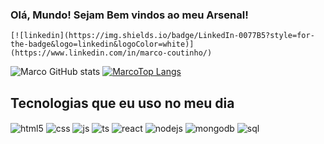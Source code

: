 ### Olá, Mundo! Sejam Bem vindos ao meu Arsenal!
	[![linkedin](https://img.shields.io/badge/LinkedIn-0077B5?style=for-the-badge&logo=linkedin&logoColor=white)] (https://www.linkedin.com/in/marco-coutinho/)
  


![Marco GitHub stats](https://github-readme-stats.vercel.app/api?username=Marco-coutinho&show_icons=true&theme=dracula&count_private=true)
[![MarcoTop Langs](https://github-readme-stats.vercel.app/api/top-langs/?username=Marco-coutinho&layout=compact)](https://github.com/Marco-coutinho/github-readme-stats)

## Tecnologias que eu uso no meu dia
  
<div style="display: inline_block">
  <img align="center" alt="html5" src="https://img.shields.io/badge/HTML5-E34F26?style=for-the-badge&logo=html5&logoColor=white" />
  <img align="center" alt="css" src="https://img.shields.io/badge/CSS3-1572B6?style=for-the-badge&logo=css3&logoColor=white" />
  <img align="center" alt="js" src="https://img.shields.io/badge/JavaScript-F7DF1E?style=for-the-badge&logo=javascript&logoColor=black" />
  <img align="center" alt="ts" src="https://img.shields.io/badge/TypeScript-007ACC?style=for-the-badge&logo=typescript&logoColor=white" />
  <img align="center" alt="react" src="https://img.shields.io/badge/React-20232A?style=for-the-badge&logo=react&logoColor=61DAFB" />
  <img align="center" alt="nodejs" src="https://img.shields.io/badge/Node.js-43853D?style=for-the-badge&logo=node.js&logoColor=white" />
  <img align="center" alt= "mongodb" src="https://img.shields.io/badge/MongoDB-4EA94B?style=for-the-badge&logo=mongodb&logoColor=white"/>
  <img align="center" alt= "sql" src="https://img.shields.io/badge/SQL-005C84?style=for-the-badge&logo=sql&logoColor=white"/>

</div><br/>
